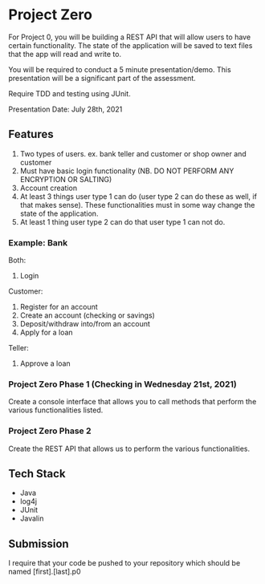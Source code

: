 # Project Zero
For Project 0, you will be building a REST API that will allow users to have certain functionality. The state of the application will be saved to text files that the app will read and write to.

You will be required to conduct a 5 minute presentation/demo. This presentation will be a significant part of the assessment.

Require TDD and testing using JUnit.

Presentation Date: July 28th, 2021

## Features

1. Two types of users. ex. bank teller and customer or shop owner and customer
2. Must have basic login functionality (NB. DO NOT PERFORM ANY ENCRYPTION OR SALTING)
3. Account creation
4. At least 3 things user type 1 can do (user type 2 can do these as well, if that makes sense). These functionalities must in some way change the state of the application.
5. At least 1 thing user type 2 can do that user type 1 can not do.

### Example: Bank
Both:
1. Login

Customer:
1. Register for an account
2. Create an account (checking or savings)
3. Deposit/withdraw into/from an account
4. Apply for a loan

Teller:
1. Approve a loan


### Project Zero Phase 1 (Checking in Wednesday 21st, 2021)

Create a console interface that allows you to call methods that perform the various functionalities listed.

### Project Zero Phase 2

Create the REST API that allows us to perform the various functionalities.

## Tech Stack

* Java
* log4j
* JUnit
* Javalin

## Submission

I require that your code be pushed to your repository which should be named [first].[last].p0